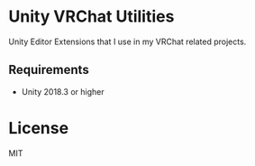 # Unity VRChat Utilities

Unity Editor Extensions that I use in my VRChat related projects.

## Requirements

- Unity 2018.3 or higher

# License

MIT
